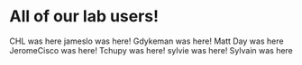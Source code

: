 # All of our lab users!
CHL was here
jameslo was here!
Gdykeman was here!
Matt Day was here
JeromeCisco was here!
Tchupy was here!
sylvie was here!
Sylvain was here
